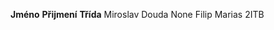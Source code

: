 **Jméno**                           **Přijmení**                            **Třída**
Miroslav                            Douda                                   None
Filip                               Marias                                  2ITB
